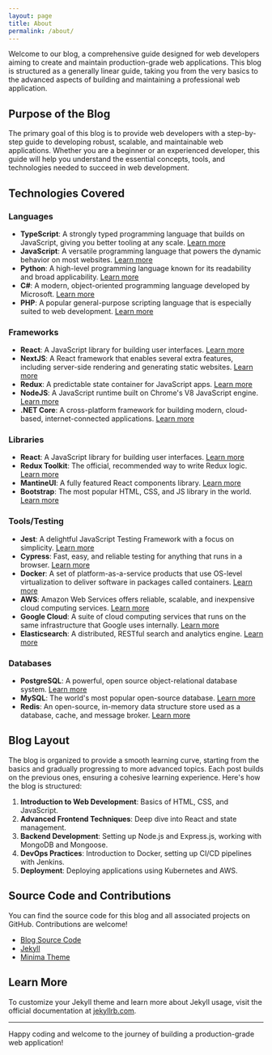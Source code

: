 ```yaml
---
layout: page
title: About
permalink: /about/
---
```


Welcome to our blog, a comprehensive guide designed for web developers aiming to create and maintain production-grade web applications. This blog is structured as a generally linear guide, taking you from the very basics to the advanced aspects of building and maintaining a professional web application.

## Purpose of the Blog

The primary goal of this blog is to provide web developers with a step-by-step guide to developing robust, scalable, and maintainable web applications. Whether you are a beginner or an experienced developer, this guide will help you understand the essential concepts, tools, and technologies needed to succeed in web development.

## Technologies Covered

### Languages

- **TypeScript**: A strongly typed programming language that builds on JavaScript, giving you better tooling at any scale. [Learn more](https://www.typescriptlang.org/)
- **JavaScript**: A versatile programming language that powers the dynamic behavior on most websites. [Learn more](https://developer.mozilla.org/en-US/docs/Web/JavaScript)
- **Python**: A high-level programming language known for its readability and broad applicability. [Learn more](https://www.python.org/)
- **C#**: A modern, object-oriented programming language developed by Microsoft. [Learn more](https://docs.microsoft.com/en-us/dotnet/csharp/)
- **PHP**: A popular general-purpose scripting language that is especially suited to web development. [Learn more](https://www.php.net/)

### Frameworks

- **React**: A JavaScript library for building user interfaces. [Learn more](https://reactjs.org/)
- **NextJS**: A React framework that enables several extra features, including server-side rendering and generating static websites. [Learn more](https://nextjs.org/)
- **Redux**: A predictable state container for JavaScript apps. [Learn more](https://redux.js.org/)
- **NodeJS**: A JavaScript runtime built on Chrome's V8 JavaScript engine. [Learn more](https://nodejs.org/)
- **.NET Core**: A cross-platform framework for building modern, cloud-based, internet-connected applications. [Learn more](https://dotnet.microsoft.com/)

### Libraries

- **React**: A JavaScript library for building user interfaces. [Learn more](https://reactjs.org/)
- **Redux Toolkit**: The official, recommended way to write Redux logic. [Learn more](https://redux-toolkit.js.org/)
- **MantineUI**: A fully featured React components library. [Learn more](https://mantine.dev/)
- **Bootstrap**: The most popular HTML, CSS, and JS library in the world. [Learn more](https://getbootstrap.com/)

### Tools/Testing

- **Jest**: A delightful JavaScript Testing Framework with a focus on simplicity. [Learn more](https://jestjs.io/)
- **Cypress**: Fast, easy, and reliable testing for anything that runs in a browser. [Learn more](https://www.cypress.io/)
- **Docker**: A set of platform-as-a-service products that use OS-level virtualization to deliver software in packages called containers. [Learn more](https://www.docker.com/)
- **AWS**: Amazon Web Services offers reliable, scalable, and inexpensive cloud computing services. [Learn more](https://aws.amazon.com/)
- **Google Cloud**: A suite of cloud computing services that runs on the same infrastructure that Google uses internally. [Learn more](https://cloud.google.com/)
- **Elasticsearch**: A distributed, RESTful search and analytics engine. [Learn more](https://www.elastic.co/elasticsearch/)

### Databases

- **PostgreSQL**: A powerful, open source object-relational database system. [Learn more](https://www.postgresql.org/)
- **MySQL**: The world's most popular open-source database. [Learn more](https://www.mysql.com/)
- **Redis**: An open-source, in-memory data structure store used as a database, cache, and message broker. [Learn more](https://redis.io/)

## Blog Layout

The blog is organized to provide a smooth learning curve, starting from the basics and gradually progressing to more advanced topics. Each post builds on the previous ones, ensuring a cohesive learning experience. Here's how the blog is structured:

1. **Introduction to Web Development**: Basics of HTML, CSS, and JavaScript.
2. **Advanced Frontend Techniques**: Deep dive into React and state management.
3. **Backend Development**: Setting up Node.js and Express.js, working with MongoDB and Mongoose.
4. **DevOps Practices**: Introduction to Docker, setting up CI/CD pipelines with Jenkins.
5. **Deployment**: Deploying applications using Kubernetes and AWS.

## Source Code and Contributions

You can find the source code for this blog and all associated projects on GitHub. Contributions are welcome!

- [Blog Source Code](https://github.com/your-repo/blog)
- [Jekyll](https://github.com/jekyll/jekyll)
- [Minima Theme](https://github.com/jekyll/minima)

## Learn More

To customize your Jekyll theme and learn more about Jekyll usage, visit the official documentation at [jekyllrb.com](https://jekyllrb.com/).

---

Happy coding and welcome to the journey of building a production-grade web application!
